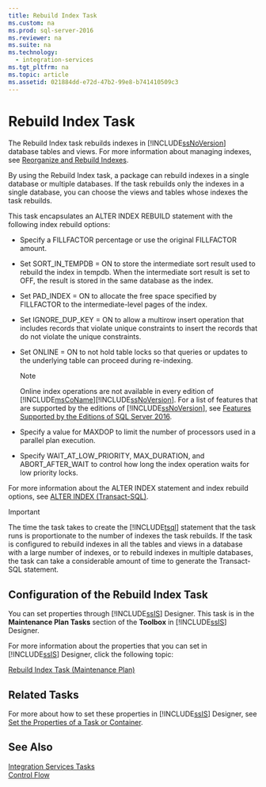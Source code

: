 ```yaml
---
title: Rebuild Index Task
ms.custom: na
ms.prod: sql-server-2016
ms.reviewer: na
ms.suite: na
ms.technology: 
  - integration-services
ms.tgt_pltfrm: na
ms.topic: article
ms.assetid: 021884dd-e72d-47b2-99e8-b741410509c3
---
```

# Rebuild Index Task
  The Rebuild Index task rebuilds indexes in [!INCLUDE[ssNoVersion](../../Token\Other/ssNoVersion_md.md)] database tables and views. For more information about managing indexes, see [Reorganize and Rebuild Indexes](../../Topics\TopicNameNotContainA/Reorganize-and-Rebuild-Indexes.md).  
  
 By using the Rebuild Index task, a package can rebuild indexes in a single database or multiple databases. If the task rebuilds only the indexes in a single database, you can choose the views and tables whose indexes the task rebuilds.  
  
 This task encapsulates an ALTER INDEX REBUILD statement with the following index rebuild options:  
  
-   Specify a FILLFACTOR percentage or use the original FILLFACTOR amount.  
  
-   Set SORT\_IN\_TEMPDB \= ON to store the intermediate sort result used to rebuild the index in tempdb. When the intermediate sort result is set to OFF, the result is stored in the same database as the index.  
  
-   Set PAD\_INDEX \= ON to allocate the free space specified by FILLFACTOR to the intermediate\-level pages of the index.  
  
-   Set IGNORE\_DUP\_KEY \= ON to allow a multirow insert operation that includes records that violate unique constraints to insert the records that do not violate the unique constraints.  
  
-   Set ONLINE \= ON to not hold table locks so that queries or updates to the underlying table can proceed during re\-indexing.  
  
    > [!NOTE]  
    >  Online index operations are not available in every edition of [!INCLUDE[msCoName](../../Token\Other/msCoName_md.md)][!INCLUDE[ssNoVersion](../../Token\Other/ssNoVersion_md.md)]. For a list of features that are supported by the editions of [!INCLUDE[ssNoVersion](../../Token\Other/ssNoVersion_md.md)], see [Features Supported by the Editions of SQL Server 2016](../../Topics\TopicNameNotContainA/Features-Supported-by-the-Editions-of-SQL-Server-2016.md).  
  
-   Specify a value for MAXDOP to limit the number of processors used in a parallel plan execution.  
  
-   Specify WAIT\_AT\_LOW\_PRIORITY, MAX\_DURATION, and ABORT\_AFTER\_WAIT to control how long the index operation waits for low priority locks.  
  
 For more information about the ALTER INDEX statement and index rebuild options, see [ALTER INDEX &#40;Transact-SQL&#41;](../Topic/ALTER%20INDEX%20\(Transact-SQL\).md).  
  
> [!IMPORTANT]  
>  The time the task takes to create the [!INCLUDE[tsql](../../Token\Other/tsql_md.md)] statement that the task runs is proportionate to the number of indexes the task rebuilds. If the task is configured to rebuild indexes in all the tables and views in a database with a large number of indexes, or to rebuild indexes in multiple databases, the task can take a considerable amount of time to generate the Transact\-SQL statement.  
  
## Configuration of the Rebuild Index Task  
 You can set properties through [!INCLUDE[ssIS](../../Token\Other/ssIS_md.md)] Designer. This task is in the **Maintenance Plan Tasks** section of the **Toolbox** in [!INCLUDE[ssIS](../../Token\Other/ssIS_md.md)] Designer.  
  
 For more information about the properties that you can set in [!INCLUDE[ssIS](../../Token\Other/ssIS_md.md)] Designer, click the following topic:  
  
 [Rebuild Index Task &#40;Maintenance Plan&#41;](../Topic/Rebuild%20Index%20Task%20\(Maintenance%20Plan\).md)  
  
## Related Tasks  
 For more about how to set these properties in [!INCLUDE[ssIS](../../Token\Other/ssIS_md.md)] Designer, see [Set the Properties of a Task or Container](../../Topics\TopicNameContainA/Set-the-Properties-of-a-Task-or-Container.md).  
  
## See Also  
 [Integration Services Tasks](../../Topics\TopicNameNotContainA/Integration-Services-Tasks.md)   
 [Control Flow](../../Topics\TopicNameNotContainA/Control-Flow.md)  
  
  